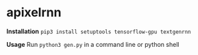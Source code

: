 # apixelrnn

**Installation**
`pip3 install setuptools tensorflow-gpu textgenrnn`

**Usage**
Run `python3 gen.py` in a command line or python shell
